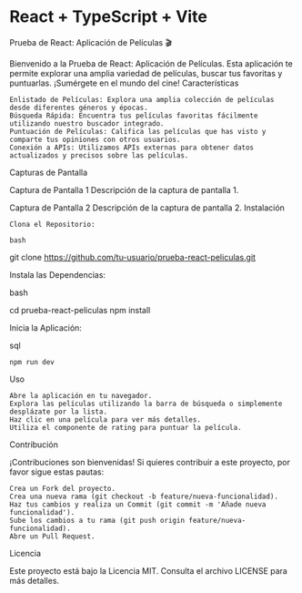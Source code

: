 # React + TypeScript + Vite

Prueba de React: Aplicación de Películas 🎬

Bienvenido a la Prueba de React: Aplicación de Películas. Esta aplicación te permite explorar una amplia variedad de películas, buscar tus favoritas y puntuarlas. ¡Sumérgete en el mundo del cine!
Características

    Enlistado de Películas: Explora una amplia colección de películas desde diferentes géneros y épocas.
    Búsqueda Rápida: Encuentra tus películas favoritas fácilmente utilizando nuestro buscador integrado.
    Puntuación de Películas: Califica las películas que has visto y comparte tus opiniones con otros usuarios.
    Conexión a APIs: Utilizamos APIs externas para obtener datos actualizados y precisos sobre las películas.

Capturas de Pantalla

Captura de Pantalla 1
Descripción de la captura de pantalla 1.

Captura de Pantalla 2
Descripción de la captura de pantalla 2.
Instalación

    Clona el Repositorio:

    bash

git clone https://github.com/tu-usuario/prueba-react-peliculas.git

Instala las Dependencias:

bash

cd prueba-react-peliculas
npm install

Inicia la Aplicación:

sql

    npm run dev

Uso

    Abre la aplicación en tu navegador.
    Explora las películas utilizando la barra de búsqueda o simplemente desplázate por la lista.
    Haz clic en una película para ver más detalles.
    Utiliza el componente de rating para puntuar la película.

Contribución

¡Contribuciones son bienvenidas! Si quieres contribuir a este proyecto, por favor sigue estas pautas:

    Crea un Fork del proyecto.
    Crea una nueva rama (git checkout -b feature/nueva-funcionalidad).
    Haz tus cambios y realiza un Commit (git commit -m 'Añade nueva funcionalidad').
    Sube los cambios a tu rama (git push origin feature/nueva-funcionalidad).
    Abre un Pull Request.

Licencia

Este proyecto está bajo la Licencia MIT. Consulta el archivo LICENSE para más detalles.
